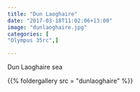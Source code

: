 ```yaml
---
title: "Dun Laoghaire"
date: "2017-03-18T11:02:06+13:00"
image: "dunlaoghaire.jpg"
categories: [
"Olympus 35rc",]

---
```

Dun Laoghaire sea
<!--more--> 
  {{% foldergallery src = "dunlaoghaire" %}}

